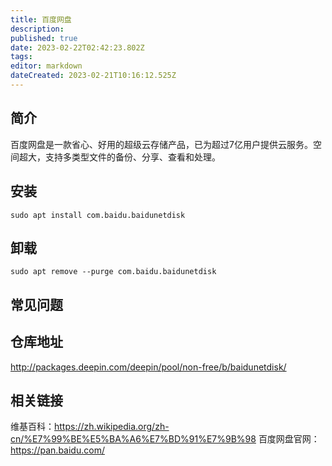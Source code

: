 ```yaml
---
title: 百度网盘
description: 
published: true
date: 2023-02-22T02:42:23.802Z
tags: 
editor: markdown
dateCreated: 2023-02-21T10:16:12.525Z
---
```


## 简介
百度网盘是一款省心、好用的超级云存储产品，已为超过7亿用户提供云服务。空间超大，支持多类型文件的备份、分享、查看和处理。

## 安装
```
sudo apt install com.baidu.baidunetdisk
```

## 卸载
```
sudo apt remove --purge com.baidu.baidunetdisk
```

## 常见问题
## 仓库地址
http://packages.deepin.com/deepin/pool/non-free/b/baidunetdisk/
## 相关链接
维基百科：https://zh.wikipedia.org/zh-cn/%E7%99%BE%E5%BA%A6%E7%BD%91%E7%9B%98
百度网盘官网：https://pan.baidu.com/